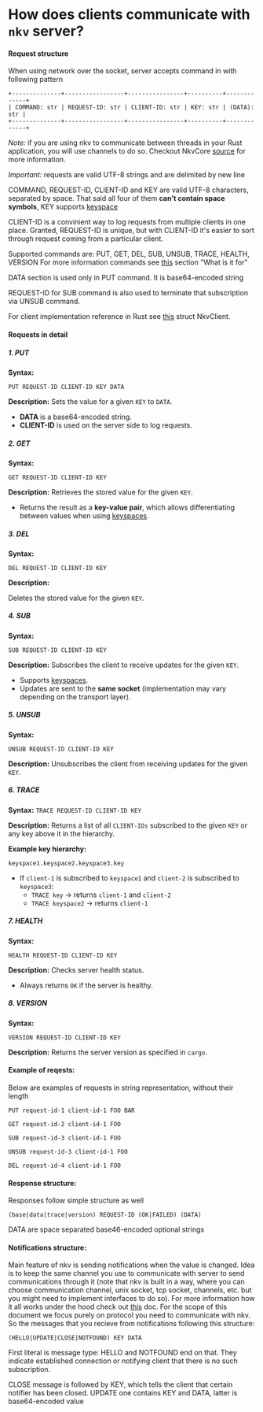 # How does clients communicate with `nkv` server?

#### Request structure

When using network over the socket, server accepts command in with following pattern

```
+--------------+-----------------+----------------+----------+-------------+
| COMMAND: str | REQUEST-ID: str | CLIENT-ID: str | KEY: str | (DATA): str |
+--------------+-----------------+----------------+----------+-------------+
```

*Note:* if you are using nkv to communicate between threads in your Rust application,
you will use channels to do so. Checkout NkvCore [source](../src/nkv.rs) for more information.

*Important:* requests are valid UTF-8 strings and are delimited by new line

COMMAND, REQUEST-ID, CLIENT-ID and KEY are valid UTF-8 characters, separated by space.
That said all four of them **can't contain space symbols**, KEY supports [keyspace](./KEYSPACE.md)

CLIENT-ID is a convinient way to log requests from multiple clients in one place. Granted, REQUEST-ID
is unique, but with CLIENT-ID it's easier to sort through request coming from a particular client.

Supported commands are: PUT, GET, DEL, SUB, UNSUB, TRACE, HEALTH, VERSION
For more information commands see [this](../README.md) section "What is it for"

DATA section is used only in PUT command. It is base64-encoded string

REQUEST-ID for SUB command is also used to terminate that subscription via UNSUB command.

For client implementation reference in Rust see [this](../src/lib.rs) struct NkvClient.

#### Requests in detail

##### **1. PUT**

**Syntax:**

`PUT REQUEST-ID CLIENT-ID KEY DATA`

**Description:**
Sets the value for a given `KEY` to `DATA`.
- **DATA** is a base64-encoded string.
- **CLIENT-ID** is used on the server side to log requests.

##### **2. GET**

**Syntax:**

`GET REQUEST-ID CLIENT-ID KEY`

**Description:**
Retrieves the stored value for the given `KEY`.
- Returns the result as a **key-value pair**, which allows differentiating between values when using [keyspaces](./KEYSPACE.md).

##### **3. DEL**

**Syntax:**

`DEL REQUEST-ID CLIENT-ID KEY`

**Description:**

Deletes the stored value for the given `KEY`.

##### **4. SUB**

**Syntax:**

`SUB REQUEST-ID CLIENT-ID KEY`

**Description:**
Subscribes the client to receive updates for the given `KEY`.
- Supports [keyspaces](./KEYSPACE.md).
- Updates are sent to the **same socket** (implementation may vary depending on the transport layer).

##### **5. UNSUB**

**Syntax:**

`UNSUB REQUEST-ID CLIENT-ID KEY`

**Description:**
Unsubscribes the client from receiving updates for the given `KEY`.

##### **6. TRACE**

**Syntax:**
`TRACE REQUEST-ID CLIENT-ID KEY`

**Description:**
Returns a list of all `CLIENT-IDs` subscribed to the given `KEY` or any key above it in the hierarchy.


**Example key hierarchy:**

`keyspace1.keyspace2.keyspace3.key`

- If `client-1` is subscribed to `keyspace1` and `client-2` is subscribed to `keyspace3`:
    - `TRACE key` → returns `client-1` and `client-2`
    - `TRACE keyspace2` → returns `client-1`

##### **7. HEALTH**

**Syntax:**

`HEALTH REQUEST-ID CLIENT-ID KEY`

**Description:**
Checks server health status.
- Always returns `OK` if the server is healthy.


##### **8. VERSION**

**Syntax:**

`VERSION REQUEST-ID CLIENT-ID KEY`

**Description:**
Returns the server version as specified in `cargo`.

#### Example of reqests:

Below are examples of requests in string representation, without their length

```
PUT request-id-1 client-id-1 FOO BAR

GET request-id-2 client-id-1 FOO

SUB request-id-3 client-id-1 FOO

UNSUB request-id-3 client-id-1 FOO

DEL request-id-4 client-id-1 FOO
```

#### Response structure:
Responses follow simple structure as well

```
(base|data|trace|version) REQUEST-ID (OK|FAILED) (DATA)
```

DATA are space separated base46-encoded optional strings


#### Notifications structure:

Main feature of nkv is sending notifications when the value is changed. Idea is to keep the same channel you use to communicate with
server to send communications through it (note that nkv is built in a way, where you can choose communication channel, unix socket, tcp
socket, channels, etc. but you might need to implement interfaces to do so). For more information how it all works under the hood check
out [this](./DESIGN.md) doc. For the scope of this document we focus purely on protocol you need to communicate with nkv. So the messages
that you recieve from notifications following this structure:

```
(HELLO|UPDATE|CLOSE|NOTFOUND) KEY DATA
```

First literal is message type: HELLO and NOTFOUND end on that.
They indicate established connection or notifying client that there is no such subscription.

CLOSE message is followed by KEY, which tells the client that certain notifier has been closed.
UPDATE one contains KEY and DATA, latter is base64-encoded value
